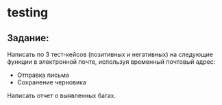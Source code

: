 # testing

## Задание: 

Написать по 3 тест-кейсов (позитивных и негативных) на следующие функции в электронной почте, используя временный почтовый адрес:
* Отправка письма
* Сохранение черновика

Написать отчет о выявленных багах.
